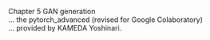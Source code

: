 Chapter 5 GAN generation  
... the pytorch_advanced (revised for Google Colaboratory)  
... provided by KAMEDA Yoshinari.
